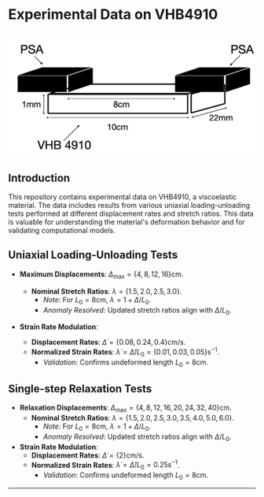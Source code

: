 # Experimental Data on VHB4910

![specimen](figures/specimen.jpg)
---

## Introduction
This repository contains experimental data on VHB4910, a viscoelastic material. The data includes results from various uniaxial loading-unloading tests performed at different displacement rates and stretch ratios. This data is valuable for understanding the material's deformation behavior and for validating computational models.

## Uniaxial Loading-Unloading Tests
- **Maximum Displacements**: $\Delta_{\text{max}} = \{4,8,12,16\} \text{cm}$.
  - **Nominal Stretch Ratios**: $\lambda = \{1.5,2.0,2.5,3.0\}$.
    - *Note*: For $L_0 = 8 \text{cm}$, $\lambda = 1 + \Delta/L_0$.
    - *Anomaly Resolved*: Updated stretch ratios align with $\Delta/L_0$.

- **Strain Rate Modulation**:
  - **Displacement Rates**: $\dot{\Delta} = \{0.08,0.24,0.4\} \text{cm/s}$.
  - **Normalized Strain Rates**: $\dot{\lambda} = \dot{\Delta}/L_0 = \{0.01,0.03,0.05\} \text{s}^{-1}$.
    - *Validation*: Confirms undeformed length $L_0 = 8\text{cm}$.

## Single-step Relaxation Tests
- **Relaxation Displacements**: $\Delta_{\text{max}} = \{4,8,12,16,20,24,32,40\} \text{cm}$.
  - **Nominal Stretch Ratios**: $\lambda = \{1.5,2.0,2.5,3.0,3.5,4.0,5.0,6.0\}$.
    - *Note*: For $L_0 = 8 \text{cm}$, $\lambda = 1 + \Delta/L_0$.
    - *Anomaly Resolved*: Updated stretch ratios align with $\Delta/L_0$.
- **Strain Rate Modulation**:
  - **Displacement Rates**: $\dot{\Delta} = \{2\} \text{cm/s}$.
  - **Normalized Strain Rates**: $\dot{\lambda} = \dot{\Delta}/L_0 = 0.25 \text{s}^{-1}$.
    - *Validation*: Confirms undeformed length $L_0 = 8\text{cm}$.
---
